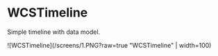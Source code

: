 # WCSTimeline
Simple timeline with data model.

![WCSTimeline](/screens/1.PNG?raw=true "WCSTimeline" | width=100)
